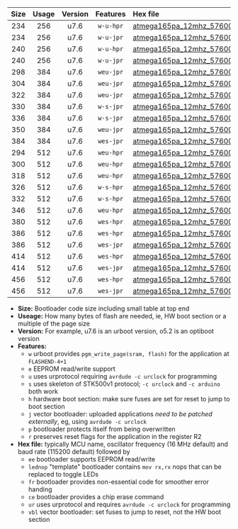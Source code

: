 |Size|Usage|Version|Features|Hex file|
|:-:|:-:|:-:|:-:|:--|
|234|256|u7.6|`w-u-hpr`|[atmega165pa_12mhz_57600bps_ur.hex](https://raw.githubusercontent.com/stefanrueger/urboot/main/atmega165pa_12mhz_57600bps_ur.hex)|
|234|256|u7.6|`w-u-jpr`|[atmega165pa_12mhz_57600bps_ur_vbl.hex](https://raw.githubusercontent.com/stefanrueger/urboot/main/atmega165pa_12mhz_57600bps_ur_vbl.hex)|
|240|256|u7.6|`w-u-hpr`|[atmega165pa_12mhz_57600bps_lednop_ur.hex](https://raw.githubusercontent.com/stefanrueger/urboot/main/atmega165pa_12mhz_57600bps_lednop_ur.hex)|
|240|256|u7.6|`w-u-jpr`|[atmega165pa_12mhz_57600bps_lednop_ur_vbl.hex](https://raw.githubusercontent.com/stefanrueger/urboot/main/atmega165pa_12mhz_57600bps_lednop_ur_vbl.hex)|
|298|384|u7.6|`weu-jpr`|[atmega165pa_12mhz_57600bps_ee_ur_vbl.hex](https://raw.githubusercontent.com/stefanrueger/urboot/main/atmega165pa_12mhz_57600bps_ee_ur_vbl.hex)|
|304|384|u7.6|`weu-jpr`|[atmega165pa_12mhz_57600bps_ee_lednop_ur_vbl.hex](https://raw.githubusercontent.com/stefanrueger/urboot/main/atmega165pa_12mhz_57600bps_ee_lednop_ur_vbl.hex)|
|322|384|u7.6|`weu-jpr`|[atmega165pa_12mhz_57600bps_ee_lednop_fr_ur_vbl.hex](https://raw.githubusercontent.com/stefanrueger/urboot/main/atmega165pa_12mhz_57600bps_ee_lednop_fr_ur_vbl.hex)|
|330|384|u7.6|`w-s-jpr`|[atmega165pa_12mhz_57600bps_vbl.hex](https://raw.githubusercontent.com/stefanrueger/urboot/main/atmega165pa_12mhz_57600bps_vbl.hex)|
|336|384|u7.6|`w-s-jpr`|[atmega165pa_12mhz_57600bps_lednop_vbl.hex](https://raw.githubusercontent.com/stefanrueger/urboot/main/atmega165pa_12mhz_57600bps_lednop_vbl.hex)|
|350|384|u7.6|`weu-jpr`|[atmega165pa_12mhz_57600bps_ee_lednop_fr_ce_ur_vbl.hex](https://raw.githubusercontent.com/stefanrueger/urboot/main/atmega165pa_12mhz_57600bps_ee_lednop_fr_ce_ur_vbl.hex)|
|384|384|u7.6|`wes-jpr`|[atmega165pa_12mhz_57600bps_ee_vbl.hex](https://raw.githubusercontent.com/stefanrueger/urboot/main/atmega165pa_12mhz_57600bps_ee_vbl.hex)|
|294|512|u7.6|`weu-hpr`|[atmega165pa_12mhz_57600bps_ee_ur.hex](https://raw.githubusercontent.com/stefanrueger/urboot/main/atmega165pa_12mhz_57600bps_ee_ur.hex)|
|300|512|u7.6|`weu-hpr`|[atmega165pa_12mhz_57600bps_ee_lednop_ur.hex](https://raw.githubusercontent.com/stefanrueger/urboot/main/atmega165pa_12mhz_57600bps_ee_lednop_ur.hex)|
|318|512|u7.6|`weu-hpr`|[atmega165pa_12mhz_57600bps_ee_lednop_fr_ur.hex](https://raw.githubusercontent.com/stefanrueger/urboot/main/atmega165pa_12mhz_57600bps_ee_lednop_fr_ur.hex)|
|326|512|u7.6|`w-s-hpr`|[atmega165pa_12mhz_57600bps.hex](https://raw.githubusercontent.com/stefanrueger/urboot/main/atmega165pa_12mhz_57600bps.hex)|
|332|512|u7.6|`w-s-hpr`|[atmega165pa_12mhz_57600bps_lednop.hex](https://raw.githubusercontent.com/stefanrueger/urboot/main/atmega165pa_12mhz_57600bps_lednop.hex)|
|346|512|u7.6|`weu-hpr`|[atmega165pa_12mhz_57600bps_ee_lednop_fr_ce_ur.hex](https://raw.githubusercontent.com/stefanrueger/urboot/main/atmega165pa_12mhz_57600bps_ee_lednop_fr_ce_ur.hex)|
|380|512|u7.6|`wes-hpr`|[atmega165pa_12mhz_57600bps_ee.hex](https://raw.githubusercontent.com/stefanrueger/urboot/main/atmega165pa_12mhz_57600bps_ee.hex)|
|386|512|u7.6|`wes-hpr`|[atmega165pa_12mhz_57600bps_ee_lednop.hex](https://raw.githubusercontent.com/stefanrueger/urboot/main/atmega165pa_12mhz_57600bps_ee_lednop.hex)|
|386|512|u7.6|`wes-jpr`|[atmega165pa_12mhz_57600bps_ee_lednop_vbl.hex](https://raw.githubusercontent.com/stefanrueger/urboot/main/atmega165pa_12mhz_57600bps_ee_lednop_vbl.hex)|
|414|512|u7.6|`wes-hpr`|[atmega165pa_12mhz_57600bps_ee_lednop_fr.hex](https://raw.githubusercontent.com/stefanrueger/urboot/main/atmega165pa_12mhz_57600bps_ee_lednop_fr.hex)|
|414|512|u7.6|`wes-jpr`|[atmega165pa_12mhz_57600bps_ee_lednop_fr_vbl.hex](https://raw.githubusercontent.com/stefanrueger/urboot/main/atmega165pa_12mhz_57600bps_ee_lednop_fr_vbl.hex)|
|456|512|u7.6|`wes-hpr`|[atmega165pa_12mhz_57600bps_ee_lednop_fr_ce.hex](https://raw.githubusercontent.com/stefanrueger/urboot/main/atmega165pa_12mhz_57600bps_ee_lednop_fr_ce.hex)|
|456|512|u7.6|`wes-jpr`|[atmega165pa_12mhz_57600bps_ee_lednop_fr_ce_vbl.hex](https://raw.githubusercontent.com/stefanrueger/urboot/main/atmega165pa_12mhz_57600bps_ee_lednop_fr_ce_vbl.hex)|

- **Size:** Bootloader code size including small table at top end
- **Useage:** How many bytes of flash are needed, ie, HW boot section or a multiple of the page size
- **Version:** For example, u7.6 is an urboot version, o5.2 is an optiboot version
- **Features:**
  + `w` urboot provides `pgm_write_page(sram, flash)` for the application at `FLASHEND-4+1`
  + `e` EEPROM read/write support
  + `u` uses urprotocol requiring `avrdude -c urclock` for programming
  + `s` uses skeleton of STK500v1 protocol; `-c urclock` and `-c arduino` both work
  + `h` hardware boot section: make sure fuses are set for reset to jump to boot section
  + `j` vector bootloader: uploaded applications *need to be patched externally*, eg, using `avrdude -c urclock`
  + `p` bootloader protects itself from being overwritten
  + `r` preserves reset flags for the application in the register R2
- **Hex file:** typically MCU name, oscillator frequency (16 MHz default) and baud rate (115200 default) followed by
  + `ee` bootloader supports EEPROM read/write
  + `lednop` "template" bootloader contains `mov rx,rx` nops that can be replaced to toggle LEDs
  + `fr` bootloader provides non-essential code for smoother error handing
  + `ce` bootloader provides a chip erase command
  + `ur` uses urprotocol and requires `avrdude -c urclock` for programming
  + `vbl` vector bootloader: set fuses to jump to reset, not the HW boot section
